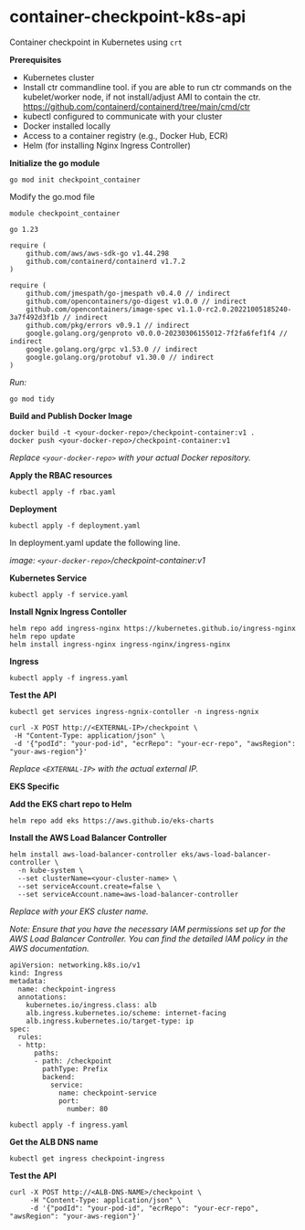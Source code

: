 # container-checkpoint-k8s-api

Container checkpoint in Kubernetes using `crt`

**Prerequisites**
* Kubernetes cluster
* Install ctr commandline tool. if you are able to run ctr commands on the kubelet/worker node, if not install/adjust AMI to contain the ctr. https://github.com/containerd/containerd/tree/main/cmd/ctr
* kubectl configured to communicate with your cluster
* Docker installed locally
* Access to a container registry (e.g., Docker Hub, ECR)
* Helm (for installing Nginx Ingress Controller)

**Initialize the go module**

```
go mod init checkpoint_container
```

Modify the go.mod file

```
module checkpoint_container

go 1.23

require (
	github.com/aws/aws-sdk-go v1.44.298
	github.com/containerd/containerd v1.7.2
)

require (
	github.com/jmespath/go-jmespath v0.4.0 // indirect
	github.com/opencontainers/go-digest v1.0.0 // indirect
	github.com/opencontainers/image-spec v1.1.0-rc2.0.20221005185240-3a7f492d3f1b // indirect
	github.com/pkg/errors v0.9.1 // indirect
	google.golang.org/genproto v0.0.0-20230306155012-7f2fa6fef1f4 // indirect
	google.golang.org/grpc v1.53.0 // indirect
	google.golang.org/protobuf v1.30.0 // indirect
)
```

*Run:*

```
go mod tidy
```

**Build and Publish Docker Image**

```
docker build -t <your-docker-repo>/checkpoint-container:v1 .
docker push <your-docker-repo>/checkpoint-container:v1
```

*Replace ```<your-docker-repo>``` with your actual Docker repository.*

**Apply the RBAC resources**

```
kubectl apply -f rbac.yaml
```

**Deployment**

```
kubectl apply -f deployment.yaml
```

In deployment.yaml update the following line.

*image: `<your-docker-repo>`/checkpoint-container:v1*

**Kubernetes Service**

```
kubectl apply -f service.yaml
```

**Install Ngnix Ingress Contoller**

```
helm repo add ingress-nginx https://kubernetes.github.io/ingress-nginx
helm repo update
helm install ingress-nginx ingress-nginx/ingress-nginx
```

**Ingress**

```
kubectl apply -f ingress.yaml
```

**Test the API**

```
kubectl get services ingress-ngnix-contoller -n ingress-ngnix
```

```
curl -X POST http://<EXTERNAL-IP>/checkpoint \
 -H "Content-Type: application/json" \
 -d '{"podId": "your-pod-id", "ecrRepo": "your-ecr-repo", "awsRegion": "your-aws-region"}'
```

*Replace ```<EXTERNAL-IP>``` with the actual external IP.*

**EKS Specific**

**Add the EKS chart repo to Helm**

```
helm repo add eks https://aws.github.io/eks-charts
```

**Install the AWS Load Balancer Controller**

```
helm install aws-load-balancer-controller eks/aws-load-balancer-controller \
  -n kube-system \
  --set clusterName=<your-cluster-name> \
  --set serviceAccount.create=false \
  --set serviceAccount.name=aws-load-balancer-controller
```

*Replace <your-cluster-name> with your EKS cluster name.*

*Note: Ensure that you have the necessary IAM permissions set up for the AWS Load Balancer Controller. You can find the detailed IAM policy in the AWS documentation.*

```
apiVersion: networking.k8s.io/v1
kind: Ingress
metadata:
  name: checkpoint-ingress
  annotations:
    kubernetes.io/ingress.class: alb
    alb.ingress.kubernetes.io/scheme: internet-facing
    alb.ingress.kubernetes.io/target-type: ip
spec:
  rules:
  - http:
      paths:
      - path: /checkpoint
        pathType: Prefix
        backend:
          service:
            name: checkpoint-service
            port: 
              number: 80
```

```
kubectl apply -f ingress.yaml
```

**Get the ALB DNS name**

```   
kubectl get ingress checkpoint-ingress
```

**Test the API**

```
curl -X POST http://<ALB-DNS-NAME>/checkpoint \
     -H "Content-Type: application/json" \
     -d '{"podId": "your-pod-id", "ecrRepo": "your-ecr-repo", "awsRegion": "your-aws-region"}'
```

